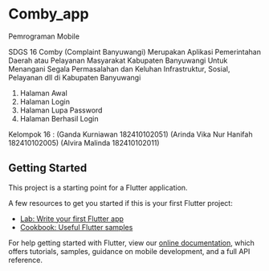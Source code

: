 # Comby_app

Pemrograman Mobile

SDGS 16
Comby (Complaint Banyuwangi) Merupakan Aplikasi Pemerintahan Daerah atau Pelayanan Masyarakat Kabupaten Banyuwangi Untuk Menangani Segala Permasalahan dan Keluhan Infrastruktur, Sosial, Pelayanan dll di Kabupaten Banyuwangi

1. Halaman Awal 
2. Halaman Login 
3. Halaman Lupa Password
4. Halaman Berhasil Login

Kelompok 16 : (Ganda Kurniawan 182410102051) (Arinda Vika Nur Hanifah 182410102005) (Alvira Malinda 182410102011)

## Getting Started

This project is a starting point for a Flutter application.

A few resources to get you started if this is your first Flutter project:

- [Lab: Write your first Flutter app](https://flutter.dev/docs/get-started/codelab)
- [Cookbook: Useful Flutter samples](https://flutter.dev/docs/cookbook)

For help getting started with Flutter, view our
[online documentation](https://flutter.dev/docs), which offers tutorials,
samples, guidance on mobile development, and a full API reference.
